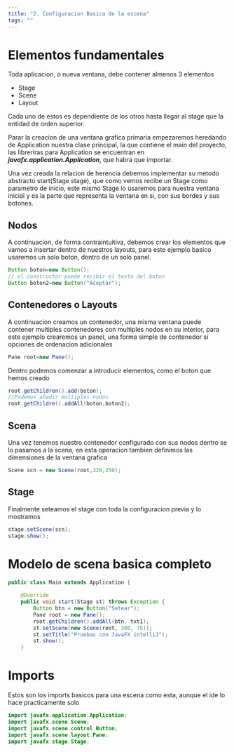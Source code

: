 ```yaml
---
title: "2. Configuracion Basica de la escena"
tags: ""
---
```

# Elementos fundamentales

Toda aplicacion, o nueva ventana, debe contener almenos 3 elementos

-   Stage
-   Scene
-   Layout  

Cada uno de estos es dependiente de los otros hasta llegar al stage que la entidad de orden superior.  

Parar la creacion de una ventana grafica primaria empezaremos heredando de Application nuestra clase principal, la que contiene el main del proyecto, las libreriras para Application se encuentran en **_javafx.application.Application_**, que habra que importar.

Una vez creada la relacion de herencia debemos implementar su metodo abstracto start(Stage stage), que como vemos recibe un Stage como parametro de inicio, este mismo Stage lo usaremos para nuestra ventana inicial y es la parte que representa la ventana en si, con sus bordes y sus botones.

## Nodos

A continuacion, de forma contraintuitiva, debemos crear los elementos que vamos a insertar dentro de nuestros layouts, para este ejemplo basico usaremos un solo boton, dentro de un solo panel.

```java
Button boton=new Button();
// el constructor puede recibir el texto del boton
Button boton2=new Button("Aceptar");
```

## Contenedores o Layouts

A continuacion creamos un contenedor, una misma ventana puede contener multiples contenedores con multiples nodos en su interior, para este ejemplo crearemos un panel, una forma simple de contenedor si opciones de ordenacion adicionales

```java
Pane root=new Pane();
```

Dentro podemos comenzar a introducir elementos, como el boton que hemos creado

```Java
root.getChildren().add(boton);
//Podemos añadir multiples nodos
root.getChildre().addAll(boton,boton2);
```

## Scena

Una vez tenemos nuestro contenedor configurado con sus nodos dentro se lo pasamos a la scena, en esta operacion tambien definimos las dimensiones de la ventana grafica

```java
Scene scn = new Scene(root,320,250);
```

## Stage

Finalmente seteamos el stage con toda la configuracion previa y lo mostramos

```java
stage.setScene(scn);
stage.show();
```

# Modelo de scena basica completo

```java
public class Main extends Application {

    @Override
    public void start(Stage st) throws Exception {
        Button btn = new Button("Setear");
        Pane root = new Pane();
        root.getChildren().addAll(btn, txt1);
        st.setScene(new Scene(root, 300, 75));
        st.setTitle("Pruebas con JavaFX intelliJ");
        st.show();
    }
```

# Imports

Estos son los imports basicos para una escena como esta, aunque el ide lo hace practicamente solo

```java
import javafx.application.Application;
import javafx.scene.Scene;
import javafx.scene.control.Button;
import javafx.scene.layout.Pane;
import javafx.stage.Stage;
```
